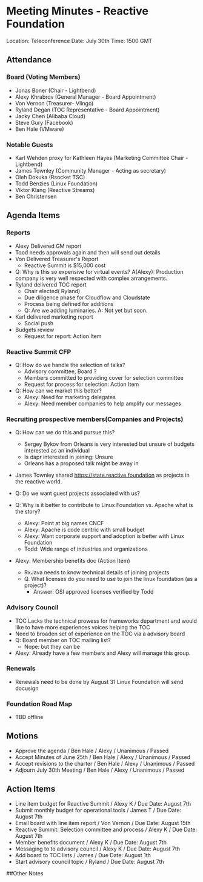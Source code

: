 # Meeting Minutes - Reactive Foundation

Location: Teleconference 
Date: July 30th 
Time: 1500 GMT


## Attendance
### Board (Voting Members)
- Jonas Boner (Chair - Lightbend)
- Alexy Khrabrov (General Manager - Board Appointment)
- Von Vernon (Treasurer- Vlingo)
- Ryland Degan (TOC Representative - Board Appointment)
- Jacky Chen (Alibaba Cloud)
- Steve Gury (Facebook)
- Ben Hale (VMware)

### Notable Guests
- Karl Wehden proxy for Kathleen Hayes (Marketing Committee Chair - Lightbend)
- James Townley (Community Manager - Acting as secretary)
- Oleh Dokuka (Rsocket TSC)
- Todd Benzies (Linux Foundation)
- Viktor Klang (Reactive Streams)
- Ben Christensen

## Agenda Items
### Reports
- Alexy Delivered GM report
- Tood needs approvals again and then will send out details
- Von Delivered Treasurer's Report
    - Reactive Summit is $15,000 cost
- Q: Why is this so expensive for virtual events? A(Alexy): Production company is very well respected with complex arrangements.
- Ryland delivered TOC report
    - Chair elected( Ryland)
    - Due diligence phase for Cloudflow and Cloudstate
    - Process being defined for additions
    - Q: Are we adding luminaries. A: Not yet but soon.
- Karl delivered marketing report
    - Social push
- Budgets review
    - Request for report: Action Item

### Reactive Summit CFP
- Q: How do we handle the selection of talks?
    - Advisory committee, Board	?
    - Members committed to providing cover for selection committee
    - Request for process for selection: Action Item
- Q: How can we market this better?
    - Alexy: Need for marketing delegates
    - Alexy: Need member companies to help amplify our messages

### Recruiting prospective members(Companies and Projects)
- Q: How can we do this and pursue this?
    - Sergey Bykov from Orleans is very interested but unsure of budgets interested as an individual
    - Is dapr interested in joining: Unsure
    - Orleans has a proposed talk might be away in

- James Townley shared https://state.reactive.foundation as projects in the reactive world.
- Q: Do we want guest projects associated with us?
- Q: Why is it better to contribute to Linux Foundation vs. Apache what is the story?
    - Alexy: Point at big names CNCF
    - Alexy: Apache is code centric with small budget
    - Alexy: Want corporate support and adoption is better with Linux Foundation
    - Todd: Wide range of industries and organizations
- Alexy: Membership benefits doc (Action Item)
    - RxJava needs to know technical details of joining projects
    - Q. What licenses do you need to use to join the linux foundation  (as a project)?
        - Answer: OSI approved licenses verified by Todd
### Advisory Council
- TOC Lacks the technical prowess for frameworks department and would like to have more experiences voices helping the TOC
- Need to broaden set of experience on the TOC via a advisory board
- Q: Board member on TOC mailing list?
    - Nope: but they can be
- Alexy: Already have a few members and Alexy will manage this group.

### Renewals
- Renewals need to be done by August 31 Linux Foundation will send docusign

### Foundation Road Map
- TBD offline

## Motions
- Approve the agenda / Ben Hale / Alexy / Unanimous / Passed
- Accept Minutes of June 25th / Ben Hale / Alexy / Unanimous / Passed
- Accept revisions to the charter / Ben Hale / Alexy / Unanimous / Passed
- Adjourn July 30th Meeting / Ben Hale / Alexy / Unanimous / Passed

## Action Items
- Line item budget for Reactive Summit / Alexy K / Due Date: August 7th 
- Submit monthly budget for operational tools / James T / Due Date: August 7th
- Email board with line item report / Von Vernon / Due Date: August 15th 
- Reactive Summit: Selection committee and process / Alexy K / Due Date: August 7th
- Member benefits document / Alexy K / Due Date: August 7th
- Messaging to to advisory council / Alexy K / Due Date: August 7th
- Add board to TOC lists / James / Due Date: August 1th
- Start advisory council topic / Ryland / Due Date:  August 7th

##Other Notes
